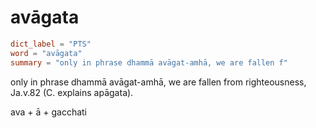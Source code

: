 # avāgata

``` toml
dict_label = "PTS"
word = "avāgata"
summary = "only in phrase dhammā avāgat-amhā, we are fallen f"
```

only in phrase dhammā avāgat\-amhā, we are fallen from righteousness, Ja.v.82 (C. explains apāgata).

ava \+ ā \+ gacchati

